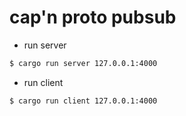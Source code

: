 # cap'n proto pubsub

* run server

```sh
$ cargo run server 127.0.0.1:4000
```

* run client

```sh
$ cargo run client 127.0.0.1:4000
```
